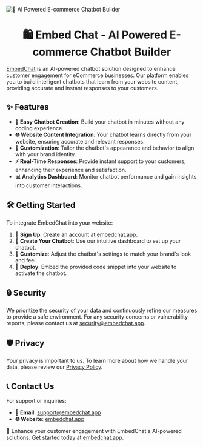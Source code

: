 <!--![AI Chatbot which knows your business](https://github.com/user-attachments/assets/27bed7e7-b4f4-49a3-ac4d-da2e0e23c892)-->

![🤖 AI Powered E-commerce Chatbot Builder](https://github.com/user-attachments/assets/c8bcffec-4a89-4b11-84e0-73cf7021991b)

<div align="center">
  
# 🛍️ Embed Chat - AI Powered E-commerce Chatbot Builder
</div>

[EmbedChat](https://embedchat.app) is an AI-powered chatbot solution designed to enhance customer engagement for eCommerce businesses. Our platform enables you to build intelligent chatbots that learn from your website content, providing accurate and instant responses to your customers.

## ✨ Features

- **🚀 Easy Chatbot Creation**: Build your chatbot in minutes without any coding experience.
- **🌐 Website Content Integration**: Your chatbot learns directly from your website, ensuring accurate and relevant responses.
- **🎨 Customization**: Tailor the chatbot's appearance and behavior to align with your brand identity.
- **⚡ Real-Time Responses**: Provide instant support to your customers, enhancing their experience and satisfaction.
- **📊 Analytics Dashboard**: Monitor chatbot performance and gain insights into customer interactions.

## 🛠️ Getting Started

To integrate EmbedChat into your website:

1. **📝 Sign Up**: Create an account at [embedchat.app](https://embedchat.app).
2. **🤖 Create Your Chatbot**: Use our intuitive dashboard to set up your chatbot.
3. **🎨 Customize**: Adjust the chatbot's settings to match your brand's look and feel.
4. **🔗 Deploy**: Embed the provided code snippet into your website to activate the chatbot.

<!--For detailed instructions, visit our [API documentation](https://embedchat.app/api).-->

## 🔒 Security

We prioritize the security of your data and continuously refine our measures to provide a safe environment. For any security concerns or vulnerability reports, please contact us at security@embedchat.app.

## 🛡️ Privacy

Your privacy is important to us. To learn more about how we handle your data, please review our [Privacy Policy](https://embedchat.app/privacy).

## 📞 Contact Us

For support or inquiries:

- **📧 Email**: support@embedchat.app
- **🌐 Website**: [embedchat.app](https://embedchat.app)

🌟 Enhance your customer engagement with EmbedChat's AI-powered solutions. Get started today at [embedchat.app](https://embedchat.app).

